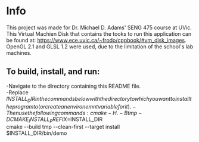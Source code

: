 # Info
This project was made for Dr. Michael D. Adams' SENG 475 course at UVic.  
This Virtual Machien Disk that contains the tooks to run this application can be found at: https://www.ece.uvic.ca/~frodo/cppbook/#vm_disk_images.  
OpenGL 2.1 and GLSL 1.2 were used, due to the limitation of the school's lab machines.  

## To build, install, and run:
-Navigate to the directory containing this README file.  
-Replace $INSTALL_DIR in the commands below with the directory to which you want to install the program to (or create an environemnt variable for it).  
-Then use the following commands:  
    cmake -H. -Btmp -DCMAKE_INSTALL_PREFIX=$INSTALL_DIR  
    cmake --build tmp --clean-first --target install  
    $INSTALL_DIR/bin/demo  
